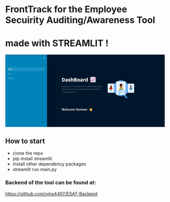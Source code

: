 # FrontTrack for the Employee Secuirity Auditing/Awareness Tool 
# made with STREAMLIT !

![Emp Tracker](pages/home.jpg)

## How to start 
-  clone the repo 
-  pip install streamlit
-  install other dependency packages 
-  streamlit run main.py 


### Backend of the tool can be found at:
   https://github.com/vins4407/ESAT-Backend 
